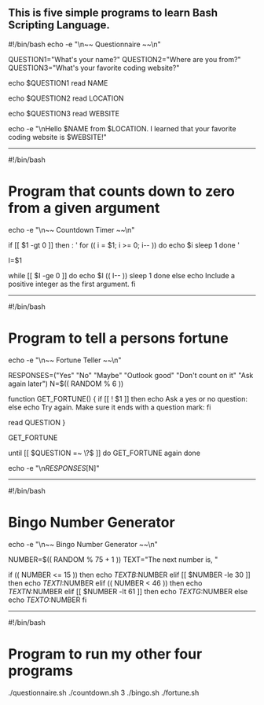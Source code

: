 
This is five simple programs to learn Bash Scripting Language.
---------------------------------------------------------------------------------------------------

#!/bin/bash
echo -e "\n~~ Questionnaire ~~\n"

QUESTION1="What's your name?"
QUESTION2="Where are you from?"
QUESTION3="What's your favorite coding website?"

echo $QUESTION1
read NAME

echo $QUESTION2
read LOCATION

echo $QUESTION3
read WEBSITE

echo -e "\nHello $NAME from $LOCATION. I learned that your favorite coding website is $WEBSITE!"

----------------------------------------------------------------------------------------------
#!/bin/bash

# Program that counts down to zero from a given argument

echo -e "\n~~ Countdown Timer ~~\n"

if [[ $1 -gt 0 ]]
then
   : '
   for (( i = $1; i >= 0; i-- ))
   do 
       echo $i
       sleep 1
   done
   '

   I=$1

   while [[ $I -ge 0 ]]
   do
      echo $I
      (( I-- ))
      sleep 1
   done
else
   echo Include a positive integer as the first argument.
fi

-------------------------------------------------------------------------------------------------
#!/bin/bash

# Program to tell a persons fortune

echo -e "\n~~ Fortune Teller ~~\n"

RESPONSES=("Yes" "No" "Maybe" "Outlook good" "Don't count on it" "Ask again later")
N=$(( RANDOM % 6 ))

function GET_FORTUNE() {
  if [[ ! $1 ]]
  then
    echo Ask a yes or no question:
  else
    echo Try again. Make sure it ends with a question mark:
  fi

  read QUESTION
}

GET_FORTUNE

until [[ $QUESTION =~ \?$ ]]
do
  GET_FORTUNE again
done

echo -e "\n$RESPONSES[$N]"

---------------------------------------------------------------------------------------------------
#!/bin/bash

# Bingo Number Generator

echo -e "\n~~ Bingo Number Generator ~~\n"

NUMBER=$(( RANDOM % 75 + 1 ))
TEXT="The next number is, "

if (( NUMBER <= 15 ))
then
  echo $TEXT B:$NUMBER
elif [[ $NUMBER -le 30 ]]
then
  echo $TEXT I:$NUMBER
elif (( NUMBER < 46 ))
then
  echo $TEXT N:$NUMBER
elif [[ $NUMBER -lt 61 ]]
then
  echo $TEXT G:$NUMBER
else
  echo $TEXT O:$NUMBER
fi

----------------------------------------------------------------------------------------------------
#!/bin/bash
# Program to run my other four programs
./questionnaire.sh
./countdown.sh 3
./bingo.sh
./fortune.sh
